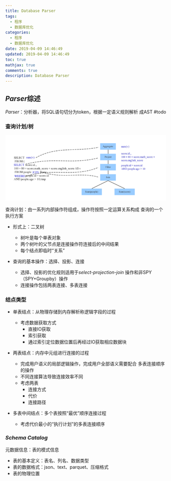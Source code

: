 ```yaml
---
title: Database Parser
tags:
  - 程序
  - 数据库优化
categories:
  - 程序
  - 数据库优化
date: 2019-04-09 14:46:49
updated: 2019-04-09 14:46:49
toc: true
mathjax: true
comments: true
description: Database Parser
---
```


##	*Parser*综述

*Parser*：分析器，将SQL语句切分为token，根据一定语义规则解析
成AST
#todo

###	查询计划/树

![sql_parser_ast](imgs/sql_parser_ast.png)

查询计划：由一系列内部操作符组成，操作符按照一定运算关系构成
查询的一个执行方案

-	形式上：二叉树
	-	树叶是每个单表对象
	-	两个树叶的父节点是连接操作符连接后的中间结果
	-	每个结点即临时“关系”

-	查询的基本操作：选择、投影、连接
	-	选择、投影的优化规则适用于*select-projection-join*
		操作和非SPY（SPY+Groupby）操作
	-	连接操作包括两表连接、多表连接

###	结点类型

-	单表结点：从物理存储到内存解析称逻辑字段的过程
	-	考虑数据获取方式
		-	直接IO获取
		-	索引获取
		-	通过索引定位数据位置后再经过IO获取相应数据块

-	两表结点：内存中元组进行连接的过程
	-	完成用户语义的局部逻辑操作，完成用户全部语义需要配合
		多表连接顺序的操作
	-	不同连接算法导致连接效率不同
	-	考虑两表
		-	连接方式
		-	代价
		-	连接路径

-	多表中间结点：多个表按照“最优”顺序连接过程
	-	考虑代价最小的“执行计划”的多表连接顺序

###	*Schema Catalog*

元数据信息：表的模式信息

-	表的基本定义：表名、列名、数据类型
-	表的数据格式：json、text、parquet、压缩格式
-	表的物理位置


